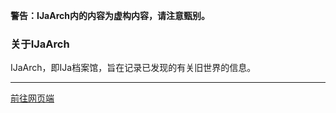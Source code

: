**警告：IJaArch内的内容为虚构内容，请注意甄别。**

### 关于IJaArch

IJaArch，即IJa档案馆，旨在记录已发现的有关旧世界的信息。

---

[前往网页端](https://huameidudu.github.io/IJaArch/)
